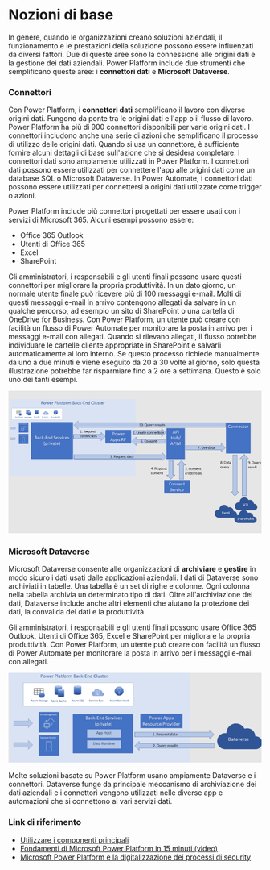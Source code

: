 # Nozioni di base

In genere, quando le organizzazioni creano soluzioni aziendali, il funzionamento e le prestazioni della soluzione possono essere influenzati da diversi fattori. Due di queste aree sono la connessione alle origini dati e la gestione dei dati aziendali. Power Platform include due strumenti che semplificano queste aree: i **connettori dati** e **Microsoft Dataverse**.

### Connettori
Con Power Platform, i **connettori dati** semplificano il lavoro con diverse origini dati. Fungono da ponte tra le origini dati e l'app o il flusso di lavoro. Power Platform ha più di 900 connettori disponibili per varie origini dati. I connettori includono anche una serie di azioni che semplificano il processo di utilizzo delle origini dati. Quando si usa un connettore, è sufficiente fornire alcuni dettagli di base sull'azione che si desidera completare.
I connettori dati sono ampiamente utilizzati in Power Platform. I connettori dati possono essere utilizzati per connettere l'app alle origini dati come un database SQL o Microsoft Dataverse. In Power Automate, i connettori dati possono essere utilizzati per connettersi a origini dati utilizzate come trigger o azioni.

Power Platform include più connettori progettati per essere usati con i servizi di Microsoft 365.
Alcuni esempi possono essere:
* Office 365 Outlook
* Utenti di Office 365
* Excel
* SharePoint

Gli amministratori, i responsabili e gli utenti finali possono usare questi connettori per migliorare la propria produttività. In un dato giorno, un normale utente finale può ricevere più di 100 messaggi e-mail. Molti di questi messaggi e-mail in arrivo contengono allegati da salvare in un qualche percorso, ad esempio un sito di SharePoint o una cartella di OneDrive for Business. Con Power Platform, un utente può creare con facilità un flusso di Power Automate per monitorare la posta in arrivo per i messaggi e-mail con allegati. Quando si rilevano allegati, il flusso potrebbe individuare le cartelle cliente appropriate in SharePoint e salvarli automaticamente al loro interno. Se questo processo richiede manualmente da uno a due minuti e viene eseguito da 20 a 30 volte al giorno, solo questa illustrazione potrebbe far risparmiare fino a 2 ore a settimana. Questo è solo uno dei tanti esempi.

![connector](/img/power-platform/connector.png)

### Microsoft Dataverse
Microsoft Dataverse consente alle organizzazioni di **archiviare** e **gestire** in modo sicuro i dati usati dalle applicazioni aziendali. I dati di Dataverse sono archiviati in tabelle. Una tabella è un set di righe e colonne. Ogni colonna nella tabella archivia un determinato tipo di dati. Oltre all'archiviazione dei dati, Dataverse include anche altri elementi che aiutano la protezione dei dati, la convalida dei dati e la produttività.

Gli amministratori, i responsabili e gli utenti finali possono usare Office 365 Outlook, Utenti di Office 365, Excel e SharePoint per migliorare la propria produttività. Con Power Platform, un utente può creare con facilità un flusso di Power Automate per monitorare la posta in arrivo per i messaggi e-mail con allegati. 

![dataverse](/img/power-platform/dataverse.png)

Molte soluzioni basate su Power Platform usano ampiamente Dataverse e i connettori. Dataverse funge da principale meccanismo di archiviazione dei dati aziendali e i connettori vengono utilizzati nelle diverse app e automazioni che si connettono ai vari servizi dati.

### Link di riferimento

* [Utilizzare i componenti principali](https://learn.microsoft.com/it-it/power-platform/guidance/coe/core-components)
* [Fondamenti di Microsoft Power Platform in 15 minuti (video)](https://www.youtube.com/watch?v=ergBfAQqsgk)
* [Microsoft Power Platform e la digitalizzazione dei processi di security](https://www.cybersecurity360.it/soluzioni-aziendali/microsoft-power-platform-e-la-digitalizzazione-dei-processi-di-security/)